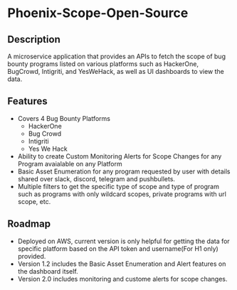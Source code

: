 # Phoenix-Scope-Open-Source

## Description

A microservice application that provides an APIs to fetch the scope of bug bounty programs listed on various platforms such as HackerOne, BugCrowd, Intigriti, and YesWeHack, as well as UI dashboards to view the data.

## Features

- Covers 4 Bug Bounty Platforms
  - HackerOne
  - Bug Crowd
  - Intigriti
  - Yes We Hack
- Ability to create Custom Monitoring Alerts for Scope Changes for any Program avaialable on any Platform
- Basic Asset Enumeration for any program requested by user with details shared over slack, discord, telegram and pushbullets.
- Multiple filters to get the specific type of scope and type of program such as programs with only wildcard scopes, private programs with url scope, etc.

## Roadmap

- Deployed on AWS, current version is only helpful for getting the data for specific platform based on the API token and username(For H1 only) provided.
- Version 1.2 includes the Basic Asset Enumeration and Alert features on the dashboard itself.
- Version 2.0 includes monitoring and custome alerts for scope changes.
